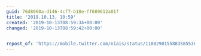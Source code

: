 ```yaml
---
guid: 76d8060a-d146-4cf7-b18e-ff689612a01f
title: '2019.10.13, 10:59'
created: '2019-10-13T08:59:34+00:00'
changed: '2019-10-13T08:59:42+00:00'


repost_of: 'https://mobile.twitter.com/niais/status/1180290155883585536'
---
```


